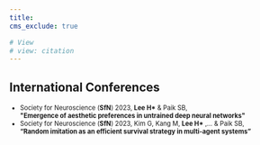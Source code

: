 ```yaml
---
title: 
cms_exclude: true

# View
# view: citation
---
```


## International Conferences

<ul style="font-size: 0.8em;">
  <li>Society for Neuroscience (<strong>SfN</strong>) 2023, <strong>Lee H*</strong> & Paik SB,<br>  
    <strong>"Emergence of aesthetic preferences in untrained deep neural networks"</strong></li>

  <li>Society for Neuroscience (<strong>SfN</strong>) 2023, Kim G, Kang M, <strong>Lee H*</strong> ,... & Paik SB,<br>  
    <strong>“Random imitation as an efficient survival strategy in multi-agent systems”</strong></li>
</ul>

